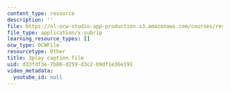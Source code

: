 ```yaml
---
content_type: resource
description: ''
file: https://ol-ocw-studio-app-production.s3.amazonaws.com/courses/res-9-003-brains-minds-and-machines-summer-course-summer-2015/d33fdf3e7b86d259d3c2b9df1e36e191_7XvgBI2KV28.srt
file_type: application/x-subrip
learning_resource_types: []
ocw_type: OCWFile
resourcetype: Other
title: 3play caption file
uid: d33fdf3e-7b86-d259-d3c2-b9df1e36e191
video_metadata:
  youtube_id: null
---
```

